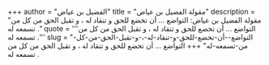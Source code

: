 +++
author = "الفضيل بن عياض"
title = "مقولة الفضيل بن عياض"
description = "مقولة الفضيل بن عياض: التواضع ... أن تخضع للحق و تنقاد له ، و تقبل الحق من كل من تسمعه له ."
quote = '''التواضع ... أن تخضع للحق و تنقاد له ، و تقبل الحق من كل من تسمعه له .'''
slug = "التواضع--أن-تخضع-للحق-و-تنقاد-له-،-و-تقبل-الحق-من-كل-من-تسمعه-له"
+++
التواضع ... أن تخضع للحق و تنقاد له ، و تقبل الحق من كل من تسمعه له .
